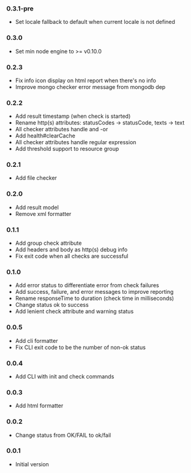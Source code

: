 ### 0.3.1-pre
* Set locale fallback to default when current locale is not defined

### 0.3.0
* Set min node engine to >= v0.10.0

### 0.2.3
* Fix info icon display on html report when there's no info
* Improve mongo checker error message from mongodb dep

### 0.2.2
* Add result timestamp (when check is started)
* Rename http(s) attributes: statusCodes -> statusCode, texts -> text
* All checker attributes handle <attribute> and <attribute>-or
* Add health#clearCache
* All checker attributes handle regular expression
* Add threshold support to resource group

### 0.2.1
* Add file checker

### 0.2.0
* Add result model
* Remove xml formatter

### 0.1.1
* Add group check attribute
* Add headers and body as http(s) debug info
* Fix exit code when all checks are successful

### 0.1.0
* Add error status to differentiate error from check failures
* Add success, failure, and error messages to improve reporting
* Rename responseTime to duration (check time in milliseconds)
* Change status ok to success
* Add lenient check attribute and warning status

### 0.0.5
* Add cli formatter
* Fix CLI exit code to be the number of non-ok status

### 0.0.4
* Add CLI with init and check commands

### 0.0.3
* Add html formatter 

### 0.0.2
* Change status from OK/FAIL to ok/fail

### 0.0.1
* Initial version
